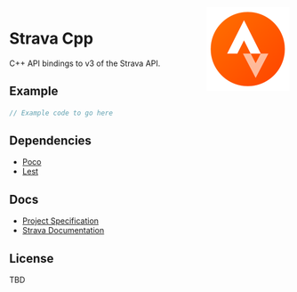 
<img src='icon.png' width='150' height='150' align='right' />

# Strava Cpp

C++ API bindings to v3 of the Strava API.

## Example 

```cpp
// Example code to go here
```

## Dependencies

* [Poco](https://github.com/pocoproject/poco)
* [Lest](https://github.com/martinmoene/lest)  

## Docs

* [Project Specification](SPECIFICATION.md)
* [Strava Documentation](http://strava.github.io/api/)

## License

TBD


